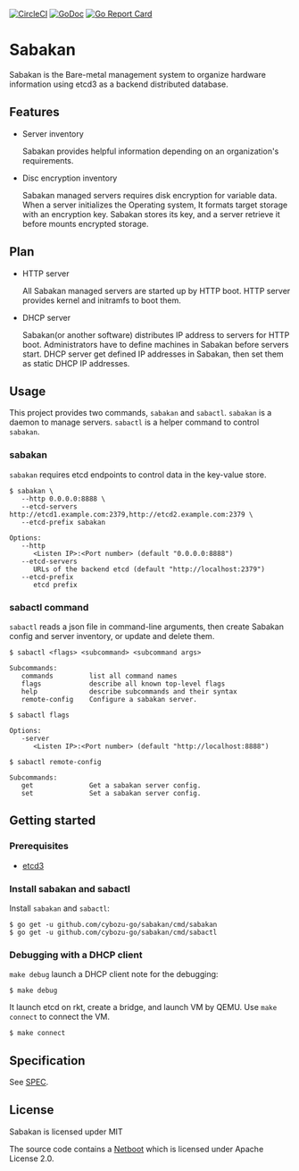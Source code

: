 [![CircleCI](https://circleci.com/gh/cybozu-go/sabakan.svg?style=svg)](https://circleci.com/gh/cybozu-go/sabakan)
[![GoDoc](https://godoc.org/github.com/cybozu-go/sabakan?status.svg)][godoc]
[![Go Report Card](https://goreportcard.com/badge/github.com/cybozu-go/sabakan)](https://goreportcard.com/report/github.com/cybozu-go/sabakan)

# Sabakan

Sabakan is the Bare-metal management system to organize hardware information using etcd3 as a backend distributed database.

## Features

* Server inventory

    Sabakan provides helpful information depending on an organization's requirements.

* Disc encryption inventory

    Sabakan managed servers requires disk encryption for variable data. When a server initializes the Operating system, It formats target storage with an encryption key. Sabakan stores its key, and a server retrieve it before mounts encrypted storage.

## Plan

* HTTP server

    All Sabakan managed servers are started up by HTTP boot. HTTP server provides kernel and initramfs to boot them.

* DHCP server

    Sabakan(or another software) distributes IP address to servers for HTTP boot. Administrators have to define machines in Sabakan before servers start. DHCP server get defined IP addresses in Sabakan, then set them as static DHCP IP addresses.

## Usage

This project provides two commands, `sabakan` and `sabactl`.
`sabakan` is a daemon to manage servers.
`sabactl` is a helper command to control `sabakan`.

### sabakan

`sabakan` requires etcd endpoints to control data in the key-value store.

```console
$ sabakan \
   --http 0.0.0.0:8888 \
   --etcd-servers http://etcd1.example.com:2379,http://etcd2.example.com:2379 \
   --etcd-prefix sabakan

Options:
   --http
      <Listen IP>:<Port number> (default "0.0.0.0:8888")
   --etcd-servers
      URLs of the backend etcd (default "http://localhost:2379")
   --etcd-prefix
      etcd prefix
```

### sabactl command

`sabactl` reads a json file in command-line arguments, then create Sabakan config and server inventory, or update and delete them.


```console
$ sabactl <flags> <subcommand> <subcommand args>

Subcommands:
   commands         list all command names
   flags            describe all known top-level flags
   help             describe subcommands and their syntax
   remote-config    Configure a sabakan server.

$ sabactl flags

Options:
   -server
      <Listen IP>:<Port number> (default "http://localhost:8888")

$ sabactl remote-config

Subcommands:
   get              Get a sabakan server config.
   set              Set a sabakan server config.
```

## Getting started

### Prerequisites

- [etcd3](https://github.com/coreos/etcd)

### Install sabakan and sabactl

Install `sabakan` and `sabactl`:

```console
$ go get -u github.com/cybozu-go/sabakan/cmd/sabakan
$ go get -u github.com/cybozu-go/sabakan/cmd/sabactl
```

### Debugging with a DHCP client

`make debug` launch a DHCP client note for the debugging:

```console
$ make debug
```

It launch etcd on rkt, create a bridge, and launch VM by QEMU.  Use `make connect` to connect the VM.

```console
$ make connect
```

Specification
-------------

See [SPEC](SPEC.md).

License
-------

Sabakan is licensed upder MIT

The source code contains a [Netboot](https://github.com/google/netboot) which is licensed under Apache License 2.0.

[godoc]: https://godoc.org/github.com/cybozu-go/sabakan

